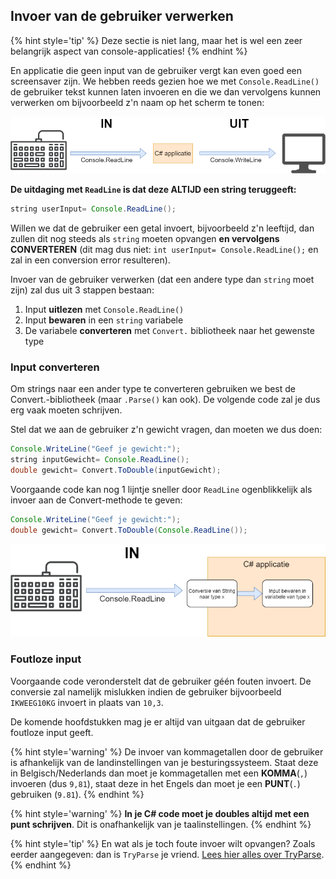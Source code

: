 ## Invoer van de gebruiker verwerken

{% hint style='tip' %}
Deze sectie is niet lang, maar het is wel een zeer belangrijk aspect van console-applicaties!
{% endhint %}


En applicatie die geen input van de gebruiker vergt kan even goed een screensaver zijn. We hebben reeds gezien hoe we met ``Console.ReadLine()`` de gebruiker tekst kunnen laten invoeren en die we dan vervolgens kunnen verwerken om bijvoorbeeld z'n naam op het scherm te tonen:


![Deze vereenvouding van de meeste van onze applicatie blijft gelden](../assets/1_csharpbasics/inuit.png)

**De uitdaging met ``ReadLine`` is dat deze ALTIJD een string teruggeeft:**

```java
string userInput= Console.ReadLine();
```

Willen we dat de gebruiker een getal invoert, bijvoorbeeld z'n leeftijd, dan zullen dit nog steeds als ``string`` moeten opvangen **en vervolgens CONVERTEREN**  (dit mag dus niet: ``int userInput= Console.ReadLine();`` en zal in een conversion error resulteren).

Invoer van de gebruiker verwerken (dat een andere type dan ``string`` moet zijn) zal dus uit 3 stappen bestaan:
1. Input **uitlezen** met ``Console.ReadLine()``
2. Input **bewaren** in een ``string`` variabele
3. De variabele **converteren** met ``Convert.`` bibliotheek naar het gewenste type


### Input converteren 
Om strings naar een ander type te converteren gebruiken we best de Convert.-bibliotheek (maar ``.Parse()`` kan ook). De volgende code zal je dus erg vaak moeten schrijven. 

Stel dat we aan de gebruiker z'n gewicht vragen, dan moeten we dus doen:

```java
Console.WriteLine("Geef je gewicht:");
string inputGewicht= Console.ReadLine();
double gewicht= Convert.ToDouble(inputGewicht);
```

Voorgaande code kan nog 1 lijntje sneller door ``ReadLine`` ogenblikkelijk als invoer aan de Convert-methode te geven:

```java
Console.WriteLine("Geef je gewicht:");
double gewicht= Convert.ToDouble(Console.ReadLine());
```

![Schematisch overzicht: ReadLine=>Conversie](../assets/2_beslissingen/readline.png)

### Foutloze input
Voorgaande code veronderstelt dat de gebruiker géén fouten invoert. De conversie zal namelijk mislukken indien de gebruiker bijvoorbeeld  ``IKWEEG10KG`` invoert in plaats van ``10,3``.

De komende hoofdstukken mag je er altijd van uitgaan dat de gebruiker foutloze input geeft.


{% hint style='warning' %}
De invoer van kommagetallen door de gebruiker is afhankelijk van de landinstellingen van je besturingssysteem. Staat deze in Belgisch/Nederlands dan moet je kommagetallen met een **KOMMA**(``,``) invoeren (dus ``9,81``), staat deze in het Engels dan moet je een **PUNT**(``.``) gebruiken (``9.81``).
{% endhint %}


{% hint style='warning' %}
**In je C# code moet je doubles altijd met een punt schrijven**. Dit is onafhankelijk van je taalinstellingen.
{% endhint %}

{% hint style='tip' %}
En wat als je toch foute invoer wilt opvangen? Zoals eerder aangegeven: dan is ``TryParse`` je vriend. [Lees hier alles over TryParse](https://www.dotnetperls.com/parse).
{% endhint %}
